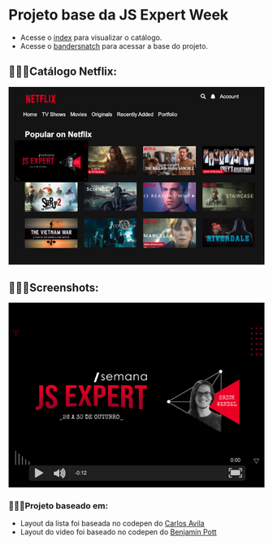 # Projeto base da JS Expert Week

- Acesse o [index](./public/index/index.html) para visualizar o catálogo.
- Acesse o [bandersnatch](./public/bandersnatch/index.html) para acessar a base do projeto.

## 👩🏽‍💻Catálogo Netflix:

![titulos](./prints/titulos.png)

## 👩🏽‍💻Screenshots:

![titulos](./prints/demo.png)

### 👩🏽‍💻Projeto baseado em:

- Layout da lista foi baseada no  codepen do [Carlos Avila
](https://codepen.io/cb2307/pen/XYxyeY)
- Layout do video foi baseado no codepen do [Benjamin Pott](https://codepen.io/benjipott/pen/JELELN)
